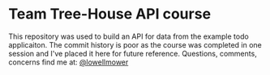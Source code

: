 # Team Tree-House API course

This repository was used to build an API for data from the example todo applicaiton. The commit history is poor as the course was completed in one session and I've placed it here for future reference. Questions, comments, concerns find me at: [@lowellmower](http://www.twitter.com/lowellmower)
